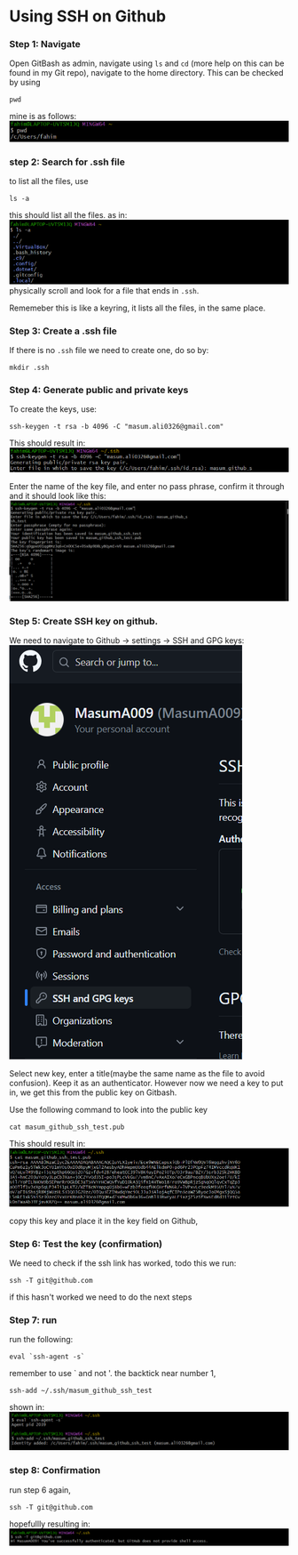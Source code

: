 # Using SSH on Github

### Step 1: Navigate 
Open GitBash as admin, navigate using `ls` and `cd` (more help on this can be found in my Git repo), navigate to the home directory. This can be checked by using 
```
pwd
```
mine is as follows:
![Alt text](images/Screenshot%202023-05-15%20161443.png)

### step 2: Search for .ssh file
to list all the files, use 
```
ls -a
```
this should list all the files. as in:
![Alt text](images/Screenshot%202023-05-15%20165705.png)
physically scroll and look for a file that ends in `.ssh`.

Rememeber this is like a keyring, it lists all the files, in the same place.

### Step 3: Create a .ssh file
If there is no `.ssh` file we need to create one, do so by:
```
mkdir .ssh
```

### Step 4: Generate public and private keys
To create the keys, use:
```
ssh-keygen -t rsa -b 4096 -C "masum.ali0326@gmail.com"
```
This should result in:
![Alt text](images/Screenshot%202023-05-15%20170329.png)

Enter the name of the key file,  and enter no pass phrase, confirm it through and it should look like this:
![Alt text](images/Screenshot%202023-05-15%20170240.png)

### Step 5: Create SSH key on github. 
We need to navigate to Github -> settings -> SSH and GPG keys:
![Alt text](images/Screenshot%202023-05-15%20170705.png)

Select new key, enter a title(maybe the same name as the file to avoid confusion). Keep it as an authenticator. 
However now we need a key to put in, we get this from the public key on Gitbash.

Use the following command to look into the public key
```
cat masum_github_ssh_test.pub
```
This should result in:
![Alt text](images/Screenshot%202023-05-15%20171012.png)

copy this key and place it in the key field on Github, 

### Step 6: Test the key (confirmation)
We need to check if the ssh link has worked, todo this we run:
```
ssh -T git@github.com
```
if this hasn't worked we need to do the next steps

### Step 7: run 
run the following:
```
eval `ssh-agent -s`
```
remember to use ` and not '. the backtick near number 1, 
```
ssh-add ~/.ssh/masum_github_ssh_test
```
shown in:
![Alt text](images/Screenshot%202023-05-15%20171847.png)
### step 8: Confirmation 
run step 6 again, 
```
ssh -T git@github.com
```
hopefullly resulting in: 
![Alt text](images/Screenshot%202023-05-15%20171915.png)